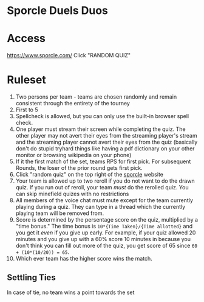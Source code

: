 # Sporcle Duels Duos

# Access
https://www.sporcle.com/
Click "RANDOM QUIZ"

# Ruleset
1. Two persons per team - teams are chosen randomly and remain consistent through the entirety of the tourney
2. First to 5
3. Spellcheck is allowed, but you can only use the built-in browser spell check. 
4. One player must stream their screen while completing the quiz. The other player may not avert their eyes from the streaming player's stream and the streaming player cannot avert their eyes from the quiz (basically don't do stupid tryhard things like having a pdf dictionary on your other monitor or browsing wikipedia on your phone)
5. If it the first match of the set, teams RPS for first pick. For subsequent Rounds, the loser of the prior round gets first pick.
6. Click "random quiz" on the top right of the [sporcle](https://www.sporcle.com/) website
7. Your team is allowed up to two reroll if you do not want to do the drawn quiz. If you run out of reroll, your team *must* do the rerolled quiz. You can skip minefield quizes with no restrictions
8. All members of the voice chat must mute except for the team currently playing during a quiz. They can type in a thread which the currently playing team will be removed from.
9. Score is determined by the persentage score on the quiz, multiplied by a "time bonus." The time bonus is `10*{Time Taken}/{Time allotted}` and you get it _even_ if you give up early. For example, if your quiz allowed 20 minutes and you give up with a 60% score 10 minutes in because you don't think you can fill out more of the quiz, you get score of 65 since `60 + (10*(10/20)) = 65`.
10. Which ever team has the higher score wins the match.

## Settling Ties
In case of tie, no team wins a point towards the set
